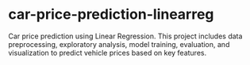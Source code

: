 # car-price-prediction-linearreg
Car price prediction using Linear Regression. This project includes data preprocessing, exploratory analysis, model training, evaluation, and visualization to predict vehicle prices based on key features.
